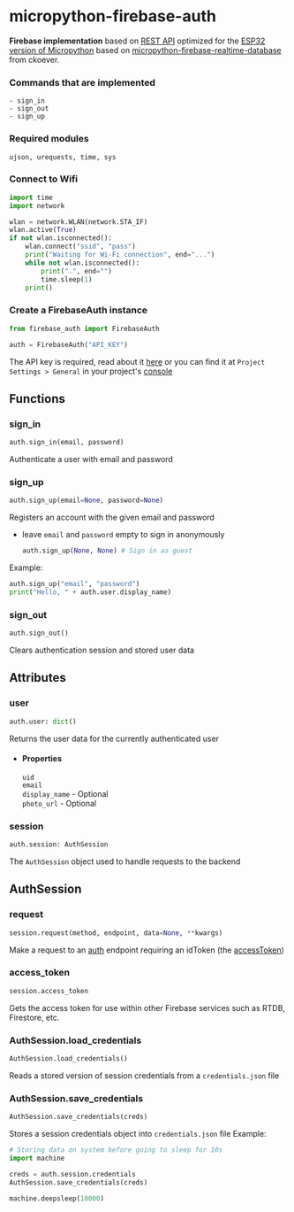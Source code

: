 # micropython-firebase-auth

**Firebase implementation** based on [REST API](https://firebase.google.com/docs/reference/rest/database) optimized for the [ESP32 version of Micropython](https://github.com/micropython/micropython-esp32) based on [micropython-firebase-realtime-database](https://github.com/ckoever/micropython-firebase-realtime-database) from ckoever.


### Commands that are implemented
```
- sign_in
- sign_out
- sign_up
```
### Required modules
```
ujson, urequests, time, sys
```

### Connect to Wifi
```python
import time
import network

wlan = network.WLAN(network.STA_IF)
wlan.active(True)
if not wlan.isconnected():
    wlan.connect("ssid", "pass")
    print("Waiting for Wi-Fi connection", end="...")
    while not wlan.isconnected():
        print(".", end="")
        time.sleep(1)
    print()
```
### Create a FirebaseAuth instance
```python
from firebase_auth import FirebaseAuth

auth = FirebaseAuth("API_KEY")
```
The API key is required, read about it [here](https://firebase.google.com/docs/projects/api-keys#find-api-keys)
or you can find it at `Project Settings > General` in your project's [console](https://console.firebase.google.com)
## Functions
### sign_in
```python
auth.sign_in(email, password)
```
Authenticate a user with email and password
### sign_up
```python
auth.sign_up(email=None, password=None)
```
Registers an account with the given email and password
  - leave `email` and `password` empty to sign in anonymously
  
    ```python
    auth.sign_up(None, None) # Sign in as guest
    ```
  Example:
  ```python
  auth.sign_up("email", "password")
  print("Hello, " + auth.user.display_name)
  ```
### sign_out
```python
auth.sign_out()
```
Clears authentication session and stored user data
## Attributes
### user
```python
auth.user: dict()
```
Returns the user data for the currently authenticated user  
  - #### Properties  
      `uid`  
      `email`  
      `display_name` - Optional  
      `photo_url` - Optional  
### session
```python
auth.session: AuthSession
```
The `AuthSession` object used to handle requests to the backend

## AuthSession
### request
```python
session.request(method, endpoint, data=None, **kwargs)
```
Make a request to an [auth](https://firebase.google.com/docs/reference/rest/auth) endpoint requiring an idToken (the [accessToken](#access_token))
### access_token
```python
session.access_token
```
Gets the access token for use within other Firebase services such as RTDB, Firestore, etc.
### AuthSession.load_credentials
```python
AuthSession.load_credentials()
```
Reads a stored version of session credentials from a `credentials.json` file
### AuthSession.save_credentials
```python
AuthSession.save_credentials(creds)
```
Stores a session credentials object into `credentials.json` file
Example:
```python
# Storing data on system before going to sleep for 10s
import machine

creds = auth.session.credentials
AuthSession.save_credentials(creds)

machine.deepsleep(10000)
```
